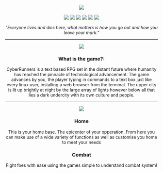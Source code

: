 <p align="center">
  <img src="github_assets/banner.png" />

  <br>
  <br>

  <img src="https://img.shields.io/badge/json-5E5C5C?style=for-the-badge&logo=json&logoColor=white" />
  <img src="https://img.shields.io/badge/Python-FFD43B?style=for-the-badge&logo=python&logoColor=blue" />
  <img src="https://img.shields.io/badge/Windows-0078D6?style=for-the-badge&logo=windows&logoColor=white" />
  <img src="https://img.shields.io/badge/VSCode-0078D4?style=for-the-badge&logo=visual%20studio%20code&logoColor=white" />
  <img src="https://img.shields.io/github/issues-pr/ThatTakashi/Cyber-Runners?style=for-the-badge"/>
  <img src="https://img.shields.io/github/repo-size/ThatTakashi/Cyber-Runners?style=for-the-badge" />
  <p align="center"><i>"Everyone lives and dies here, what matters is how you go out and how you leave your mark."</i></p>
  <hr>
</p>
<p align="center">
  <img src="github_assets/intro.png" />
  <h3 align="center">What is the game?:</h3>
  <p align="center">CyberRunners is a text based RPG set in the distant future where humanity has reached the pinnacle of technological advancement. The game advances by you, the player typing in commands to a text box just like every linux user, installing a web browser from the terminal. The upper city is lit up brightly at night by the large array of lights however below all that lies a dark undercity with its own culture and people.</p>
</p>
<hr>
<p align="center">
  <img src="github_assets/mech.png" />
  <h3 align="center">Home</h3>
  <p align="center">This is your home base. The epicenter of your opperation. From here you can make use of a wide variety of functions as well as customise you home to meet your needs</p>
  <h3 align="center">Combat</h3>
  <p align="center">Fight foes with ease using the games simple to understand combat system!</p>
</p>

